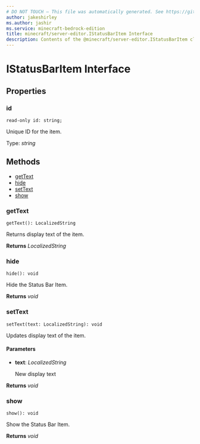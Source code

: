 ```yaml
---
# DO NOT TOUCH — This file was automatically generated. See https://github.com/mojang/minecraftapidocsgenerator to modify descriptions, examples, etc.
author: jakeshirley
ms.author: jashir
ms.service: minecraft-bedrock-edition
title: minecraft/server-editor.IStatusBarItem Interface
description: Contents of the @minecraft/server-editor.IStatusBarItem class.
---
```

# IStatusBarItem Interface

## Properties

### **id**
`read-only id: string;`

Unique ID for the item.

Type: *string*

## Methods
- [getText](#gettext)
- [hide](#hide)
- [setText](#settext)
- [show](#show)

### **getText**
`
getText(): LocalizedString
`

Returns display text of the item.

**Returns** *LocalizedString*

### **hide**
`
hide(): void
`

Hide the Status Bar Item.

**Returns** *void*

### **setText**
`
setText(text: LocalizedString): void
`

Updates display text of the item.

#### **Parameters**
- **text**: *LocalizedString*
  
  New display text

**Returns** *void*

### **show**
`
show(): void
`

Show the Status Bar Item.

**Returns** *void*

